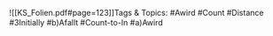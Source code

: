 
![[KS_Folien.pdf#page=123]]Tags & Topics:
   #Awird
   #Count
   #Distance
   #3Initially
   #b)Afallt
   #Count-to-In
   #a)Awird